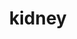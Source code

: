 ---
title: kidney
release_version: v1.1
hra_release_version:
  - v1.0
  - v1.1
  - v1.2
type: asct-b
description: '[Anatomical Structures, Cell Types, plus Biomarkers (ASCT+B) tables](https://hubmapconsortium.github.io/ccf/pages/ccf-anatomical-structures.html) aim to capture the nested *part_of* structure of anatomical human body parts, the typology of cells, and biomarkers used to identify cell types. The tables are authored and reviewed by an international team of experts.'
creators:
  - 0000-0003-2804-127X
  - 0000-0001-8143-9231
  - 0000-0001-9189-9661
project_leads:
  - 0000-0002-3321-6137
reviewers:
  - 0000-0002-8637-9044
  - 0000-0001-7565-4904
  - 0000-0002-0864-7007
  - 0000-0001-7655-4833
creation_date: 2021-12-01T00:00:00
license: CC BY 4.0
publisher:  HuBMAP 
funder:  National Institutes of Health 
award_number:  OT2OD026671 
hubmap_id:  HBM673.ZZDK.622 
datatable: ASCT-B_VH_Kidney.csv
doi: https://doi.org/10.48539/HBM673.ZZDK.622
---
